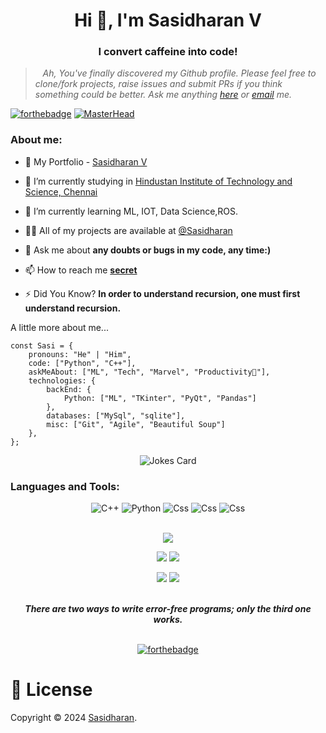 <h1 align="center">Hi 👋, I'm Sasidharan V</h1>
<h3 align="center">I convert caffeine into code!</h3>


> &nbsp;&nbsp; *Ah, You've finally discovered my Github profile. Please feel free to clone/fork projects, raise issues and submit PRs if you think something could be better. Ask me anything [here](https://www.linkedin.com/in/sasidharan-vairavasamy-576474219/) or [email](mailto:sasidharanvairavasamy02@gmail.com) me.*

[![forthebadge](https://forthebadge.com/images/badges/contains-17-coffee-cups.svg)](https://forthebadge.com)
[![MasterHead](https://animated-gif-creator.com/images/01/custom-logo-design-for-your-business-knb-logos_76.gif)]()
<h3 align="left">About me:</h3>

- 💼 My Portfolio - [Sasidharan V](https://www.linkedin.com/in/sasidharan-vairavasamy-576474219/)

- 🔭 I’m currently studying in [Hindustan Institute of Technology and Science, Chennai](https://hindustanuniv.ac.in/)

- 🌱 I’m currently learning ML, IOT, Data Science,ROS.

- 👨‍💻 All of my projects are available at [@Sasidharan](https://www.linkedin.com/in/sasidharan-vairavasamy-576474219/details/projects/)

- 💬 Ask me about **any doubts or bugs in my code, any time:)**

- 📫 How to reach me **[secret](mailto:sasidharanvairavasamy02@gmail.com)**

- ⚡ Did You Know?   **In order to understand recursion, one must first understand recursion.**

<p> A little more about me...</p>

```
const Sasi = {
    pronouns: "He" | "Him",
    code: ["Python", "C++"],
    askMeAbout: ["ML", "Tech", "Marvel", "Productivity📁"],
    technologies: {
        backEnd: {
            Python: ["ML", "TKinter", "PyQt", "Pandas"]
        },
        databases: ["MySql", "sqlite"],
        misc: ["Git", "Agile", "Beautiful Soup"]
    },
};

```

<div align="center">
<img src="https://readme-jokes.vercel.app/api?theme=dracula" alt="Jokes Card" />
</div>
<p align="center">
<h3 align="left">Languages and Tools:</h3>
<div align="center">
<img alt="C++" src="https://img.shields.io/badge/c++%20-%2300599C.svg?&style=for-the-badge&logo=c%2B%2B&ogoColor=white"/>
   <img alt="Python" src="https://img.shields.io/badge/python%20-%2314354C.svg?&style=for-the-badge&logo=python&logoColor=white"/>
    <img alt="Css" src="https://img.shields.io/badge/github%20-%231572B6.svg?&style=for-the-badge&logo=github&logoColor=blue"/>
       <img alt="Css" src="https://img.shields.io/badge/git%20-%231572B6.svg?&style=for-the-badge&logo=git&logoColor=green"/>
<img alt="Css" src="https://img.shields.io/badge/django-%23092E20.svg?style=for-the-badge&logo=django&logoColor=white"/>

</div>

<br/>

<div align="center">

![](http://github-profile-summary-cards.vercel.app/api/cards/profile-details?username=Thewhitewolfsasi&theme=nord_dark) 

![](http://github-profile-summary-cards.vercel.app/api/cards/repos-per-language?username=Thewhitewolfsasi&theme=nord_dark) ![](http://github-profile-summary-cards.vercel.app/api/cards/most-commit-language?username=Thewhitewolfsasi&theme=nord_dark)

![](http://github-profile-summary-cards.vercel.app/api/cards/stats?username=Thewhitewolfsasi&theme=nord_dark) ![](http://github-profile-summary-cards.vercel.app/api/cards/productive-time?username=Thewhitewolfsasi&theme=nord_dark&utcOffset=8)

</div>

</p>


<div align="center">
<br>
<strong><em>There are two ways to write error-free programs; only the third one works.</em></strong>
<br>
<br>

[![forthebadge](https://forthebadge.com/images/badges/powered-by-black-magic.svg)](https://forthebadge.com)

</div>

# 📝 License

Copyright © 2024 [Sasidharan](https://github.com/Thewhitewolfsasi/).<br/>
